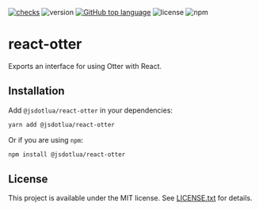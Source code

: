 [![checks](https://github.com/jsdotlua/otter/actions/workflows/test.yml/badge.svg)](https://github.com/jsdotlua/otter/actions/workflows/test.yml)
![version](https://img.shields.io/github/package-json/v/jsdotlua/otter)
[![GitHub top language](https://img.shields.io/github/languages/top/jsdotlua/otter)](https://github.com/luau-lang/luau)
![license](https://img.shields.io/npm/l/@jsdotlua/react-otter)
![npm](https://img.shields.io/npm/dt/@jsdotlua/react-otter)

# react-otter

Exports an interface for using Otter with React.

## Installation

Add `@jsdotlua/react-otter` in your dependencies:

```bash
yarn add @jsdotlua/react-otter
```

Or if you are using `npm`:

```bash
npm install @jsdotlua/react-otter
```

## License

This project is available under the MIT license. See [LICENSE.txt](../../LICENSE.txt) for details.
